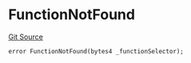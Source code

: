 # FunctionNotFound
[Git Source](https://github.com/thrackle-io/rules-protocol/blob/4f7789968960e18493ff0b85b09856f12969daac/src/economic/ruleStorage/RuleStorageDiamond.sol)


```solidity
error FunctionNotFound(bytes4 _functionSelector);
```

